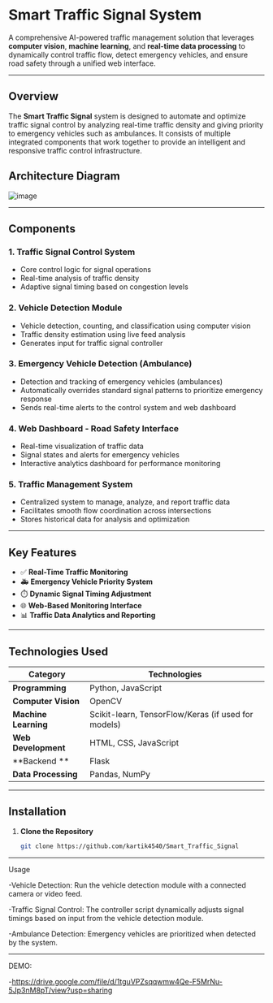 # Smart Traffic Signal System

A comprehensive AI-powered traffic management solution that leverages **computer vision**, **machine learning**, and **real-time data processing** to dynamically control traffic flow, detect emergency vehicles, and ensure road safety through a unified web interface.

---

## Overview

The **Smart Traffic Signal** system is designed to automate and optimize traffic signal control by analyzing real-time traffic density and giving priority to emergency vehicles such as ambulances. It consists of multiple integrated components that work together to provide an intelligent and responsive traffic control infrastructure.

## Architecture Diagram
![image](https://github.com/user-attachments/assets/6c9a998d-f34f-4882-b459-c422e9967649)


---

## Components

### 1. **Traffic Signal Control System**
- Core control logic for signal operations
- Real-time analysis of traffic density
- Adaptive signal timing based on congestion levels

### 2. **Vehicle Detection Module**
- Vehicle detection, counting, and classification using computer vision
- Traffic density estimation using live feed analysis
- Generates input for traffic signal controller

### 3. **Emergency Vehicle Detection (Ambulance)**
- Detection and tracking of emergency vehicles (ambulances)
- Automatically overrides standard signal patterns to prioritize emergency response
- Sends real-time alerts to the control system and web dashboard

### 4. **Web Dashboard - Road Safety Interface**
- Real-time visualization of traffic data
- Signal states and alerts for emergency vehicles
- Interactive analytics dashboard for performance monitoring

### 5. **Traffic Management System**
- Centralized system to manage, analyze, and report traffic data
- Facilitates smooth flow coordination across intersections
- Stores historical data for analysis and optimization

---

## Key Features

- ✅ **Real-Time Traffic Monitoring**
- 🚑 **Emergency Vehicle Priority System**
- ⏱️ **Dynamic Signal Timing Adjustment**
- 🌐 **Web-Based Monitoring Interface**
- 📊 **Traffic Data Analytics and Reporting**

---

## Technologies Used

| Category             | Technologies                                             |
|----------------------|----------------------------------------------------------|
| **Programming**      | Python, JavaScript                                       |
| **Computer Vision**  | OpenCV                                                   |
| **Machine Learning** | Scikit-learn, TensorFlow/Keras (if used for models)      |
| **Web Development**  | HTML, CSS, JavaScript                                    |
| **Backend ** | Flask              |
| **Data Processing**  | Pandas, NumPy                                            |

---

## Installation

1. **Clone the Repository**
   ```bash
   git clone https://github.com/kartik4540/Smart_Traffic_Signal
---

 Usage

-Vehicle Detection: Run the vehicle detection module with a connected camera or video feed.

-Traffic Signal Control: The controller script dynamically adjusts signal timings based on input from the vehicle detection module.

-Ambulance Detection: Emergency vehicles are prioritized when detected by the system.

---


DEMO:

-https://drive.google.com/file/d/1tguVPZsqqwmw4Qe-F5MrNu-5Jp3nM8pT/view?usp=sharing



